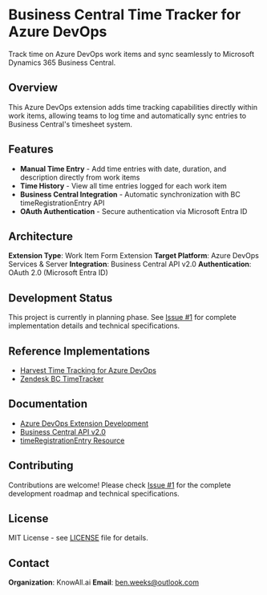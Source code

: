 # Business Central Time Tracker for Azure DevOps

Track time on Azure DevOps work items and sync seamlessly to Microsoft Dynamics 365 Business Central.

## Overview

This Azure DevOps extension adds time tracking capabilities directly within work items, allowing teams to log time and automatically sync entries to Business Central's timesheet system.

## Features

- **Manual Time Entry** - Add time entries with date, duration, and description directly from work items
- **Time History** - View all time entries logged for each work item
- **Business Central Integration** - Automatic synchronization with BC timeRegistrationEntry API
- **OAuth Authentication** - Secure authentication via Microsoft Entra ID

## Architecture

**Extension Type**: Work Item Form Extension
**Target Platform**: Azure DevOps Services & Server
**Integration**: Business Central API v2.0
**Authentication**: OAuth 2.0 (Microsoft Entra ID)

## Development Status

This project is currently in planning phase. See [Issue #1](https://github.com/knowall-ai/devops-bc-timetracker/issues/1) for complete implementation details and technical specifications.

## Reference Implementations

- [Harvest Time Tracking for Azure DevOps](https://marketplace.visualstudio.com/items?itemName=SaaSKit.HarvestTimeTrackingForAzureDevOps)
- [Zendesk BC TimeTracker](https://github.com/knowall-ai/zendesk-bc-timetracker)

## Documentation

- [Azure DevOps Extension Development](https://learn.microsoft.com/en-us/azure/devops/extend/)
- [Business Central API v2.0](https://learn.microsoft.com/en-us/dynamics365/business-central/dev-itpro/api-reference/v2.0/)
- [timeRegistrationEntry Resource](https://learn.microsoft.com/en-us/dynamics365/business-central/dev-itpro/api-reference/v2.0/resources/dynamics_timeregistrationentry)

## Contributing

Contributions are welcome! Please check [Issue #1](https://github.com/knowall-ai/devops-bc-timetracker/issues/1) for the complete development roadmap and technical specifications.

## License

MIT License - see [LICENSE](LICENSE) file for details.

## Contact

**Organization**: KnowAll.ai
**Email**: ben.weeks@outlook.com
